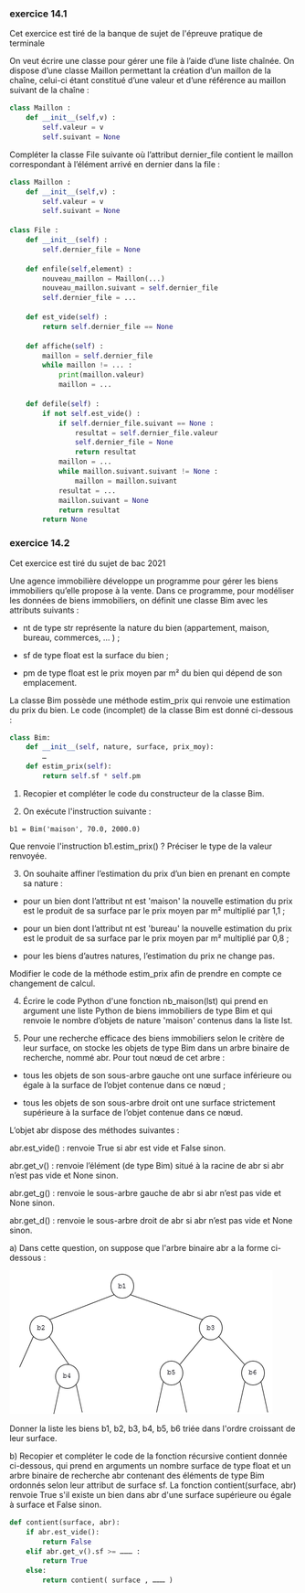 ### exercice 14.1
Cet exercice est tiré de la banque de sujet de l'épreuve pratique de terminale

On veut écrire une classe pour gérer une file à l’aide d’une liste chaînée. On dispose d’une
classe Maillon permettant la création d’un maillon de la chaîne, celui-ci étant constitué
d’une valeur et d’une référence au maillon suivant de la chaîne :

```python
class Maillon :
	def __init__(self,v) :
		self.valeur = v
		self.suivant = None
```


Compléter la classe File suivante où l’attribut dernier_file contient le maillon correspondant à l’élément arrivé en dernier dans la file :

```python
class Maillon :
    def __init__(self,v) :
        self.valeur = v
        self.suivant = None

class File :
    def __init__(self) :
        self.dernier_file = None

    def enfile(self,element) :
        nouveau_maillon = Maillon(...)
        nouveau_maillon.suivant = self.dernier_file
        self.dernier_file = ...

    def est_vide(self) :
        return self.dernier_file == None

    def affiche(self) :
        maillon = self.dernier_file
        while maillon != ... :
            print(maillon.valeur)
            maillon = ...

    def defile(self) :
        if not self.est_vide() :
            if self.dernier_file.suivant == None :
                resultat = self.dernier_file.valeur
                self.dernier_file = None
                return resultat
            maillon = ...
            while maillon.suivant.suivant != None :
                maillon = maillon.suivant
            resultat = ...
            maillon.suivant = None
            return resultat
        return None 
```

### exercice 14.2

Cet exercice est tiré du sujet de bac 2021

Une agence immobilière développe un programme pour gérer les biens immobiliers qu’elle propose à la vente.
Dans ce programme, pour modéliser les données de biens immobiliers, on définit une classe Bim avec les attributs suivants :

- nt de type str représente la nature du bien (appartement, maison, bureau, commerces, … ) ;

- sf de type float est la surface du bien ;

- pm de type float est le prix moyen par m² du bien qui dépend de son emplacement.

La classe Bim possède une méthode estim_prix qui renvoie une estimation du prix du bien. Le code (incomplet) de la classe Bim est donné ci-dessous :

```python
class Bim:
    def __init__(self, nature, surface, prix_moy):
        …
    def estim_prix(self):
        return self.sf * self.pm
```

1) Recopier et compléter le code du constructeur de la classe Bim.

2) On exécute l'instruction suivante :

```
b1 = Bim('maison', 70.0, 2000.0)
```

Que renvoie l'instruction b1.estim_prix() ? Préciser le type de la valeur renvoyée.

3) On souhaite affiner l’estimation du prix d’un bien en prenant en compte sa nature :

- pour un bien dont l’attribut nt est  'maison' la nouvelle estimation du prix est le produit de sa surface par le prix moyen par m² multiplié par 1,1 ;

- pour un bien dont l’attribut nt est  'bureau' la nouvelle estimation du prix est le produit de sa surface par le prix moyen par m² multiplié par 0,8 ;

- pour les biens d’autres natures, l’estimation du prix ne change pas.

Modifier le code de la méthode estim_prix  afin de prendre en compte ce changement de calcul.

4) Écrire le code Python d'une fonction nb_maison(lst) qui prend en argument une liste Python de biens immobiliers de type Bim et qui renvoie le nombre d’objets de nature 'maison' contenus dans la liste lst.

5) Pour une recherche efficace des biens immobiliers selon le critère de leur surface, on stocke les objets de type Bim dans un arbre binaire de recherche, nommé abr. Pour tout nœud de cet arbre :

- tous les objets de son sous-arbre gauche ont une surface inférieure ou égale à la surface de l’objet contenue dans ce nœud ;

- tous les objets de son sous-arbre droit ont une surface strictement supérieure à la surface de l’objet contenue dans ce nœud.

L’objet abr dispose des méthodes suivantes :

abr.est_vide() : renvoie True si abr est vide et False sinon.

abr.get_v() : renvoie l’élément (de type Bim) situé à la racine de abr si abr n’est pas vide et None sinon.

abr.get_g() : renvoie le sous-arbre gauche de abr si abr n’est pas vide et None sinon.

abr.get_d() : renvoie le sous-arbre droit de abr si abr n’est pas vide et None sinon.

a) Dans cette question, on suppose que l'arbre binaire abr a la forme ci-dessous :

![](img/c14e_1.png)

Donner la liste les biens b1, b2, b3, b4, b5, b6 triée dans l'ordre croissant de leur surface.

b) Recopier et compléter le code de la fonction récursive contient donnée ci-dessous, qui prend en arguments un nombre surface de type float et un arbre binaire de recherche abr contenant des éléments de type Bim ordonnés selon leur attribut de surface sf. La fonction contient(surface, abr) renvoie True s'il existe un bien dans abr d'une surface supérieure ou égale à surface et False sinon.

```python
def contient(surface, abr):
    if abr.est_vide():
        return False
    elif abr.get_v().sf >= ……… :
        return True
    else:
        return contient( surface , ……… )
```